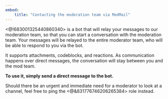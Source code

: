 ```yaml
---
embed:
    title: "Contacting the moderation team via ModMail"
---
```

<@!683001325440860340> is a bot that will relay your messages to our moderation team, so that you can start a conversation with the moderation team. Your messages will be relayed to the entire moderator team, who will be able to respond to you via the bot.

It supports attachments, codeblocks, and reactions. As communication happens over direct messages, the conversation will stay between you and the mod team.

**To use it, simply send a direct message to the bot.**

Should there be an urgent and immediate need for a moderator to look at a channel, feel free to ping the <@&831776746206265384> role instead.
